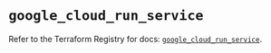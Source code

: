 # `google_cloud_run_service`

Refer to the Terraform Registry for docs: [`google_cloud_run_service`](https://registry.terraform.io/providers/hashicorp/google-beta/6.1.0/docs/resources/google_cloud_run_service).
